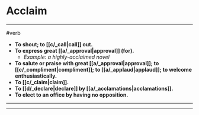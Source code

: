 # Acclaim
---
#verb
- **To shout; to [[c/_call|call]] out.**
- **To express great [[a/_approval|approval]] (for).**
	- _Example: a highly-acclaimed novel_
- **To salute or praise with great [[a/_approval|approval]]; to [[c/_compliment|compliment]]; to [[a/_applaud|applaud]]; to welcome enthusiastically.**
- **To [[c/_claim|claim]].**
- **To [[d/_declare|declare]] by [[a/_acclamations|acclamations]].**
- **To elect to an office by having no opposition.**
---
---
